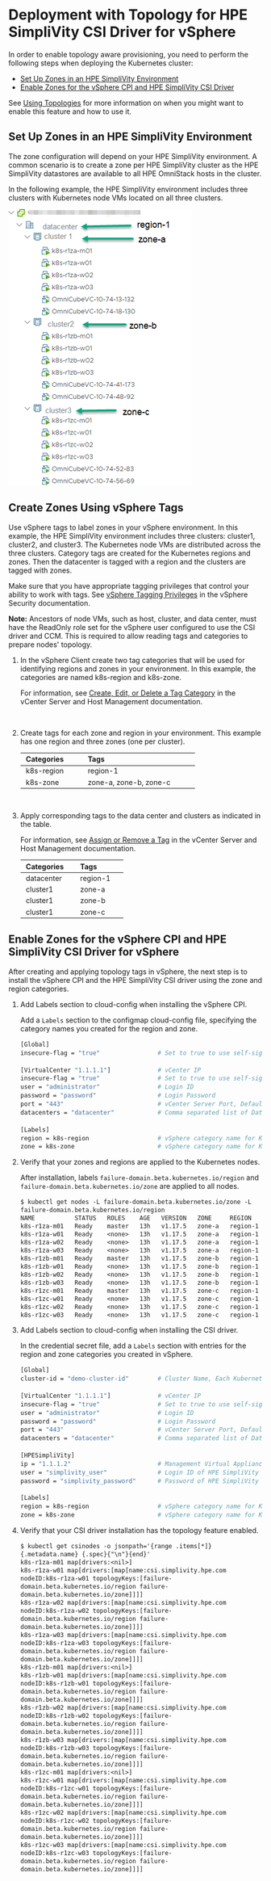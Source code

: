<!-- markdownlint-disable MD033 -->
<!-- markdownlint-disable MD024 -->
# Deployment with Topology for HPE SimpliVity CSI Driver for vSphere

In order to enable topology aware provisioning, you need to perform the following steps when deploying the Kubernetes cluster:

- [Set Up Zones in an HPE SimpliVity Environment](#set_up_zones_in_simplivity)
- [Enable Zones for the vSphere CPI and HPE SimpliVity CSI Driver](#enable_zones_for_cpi_and_csi)

See [Using Topologies](../using-topologies.md) for more information on when you might want to enable this feature and how to use it.

## Set Up Zones in an HPE SimpliVity Environment <a id="set_up_zones_in_simplivity"></a>

The zone configuration will depend on your HPE SimpliVity environment. A common scenario is to create a zone per HPE SimpliVity cluster as the HPE SimpliVity datastores are available to all HPE OmniStack hosts in the cluster.

In the following example, the HPE SimpliVity environment includes three clusters with Kubernetes node VMs located on all three clusters.

![TOPOLOGY](../graphics/topology.png)
  
## Create Zones Using vSphere Tags

Use vSphere tags to label zones in your vSphere environment. In this example, the HPE SimpliVity environment includes three clusters: cluster1, cluster2, and cluster3. The Kubernetes node VMs are distributed across the three clusters. Category tags are created for the Kubernetes regions and zones. Then the datacenter is tagged with a region and the clusters are tagged with zones.

Make sure that you have appropriate tagging privileges that control your ability to work with tags. See [vSphere Tagging Privileges](https://docs.vmware.com/en/VMware-vSphere/6.7/com.vmware.vsphere.security.doc/GUID-2199584C-B422-4EEF-9340-5449E1FB7DAE.html) in the vSphere Security documentation.

**Note:** Ancestors of node VMs, such as host, cluster, and data center, must have the ReadOnly role set for the vSphere user configured to use the CSI driver and CCM. This is required to allow reading tags and categories to prepare nodes' topology.

1. In the vSphere Client create two tag categories that will be used for identifying regions and zones in your environment. In this example, the categories are named k8s-region and k8s-zone.

    For information, see [Create, Edit, or Delete a Tag Category](https://docs.vmware.com/en/VMware-vSphere/6.7/com.vmware.vsphere.vcenterhost.doc/GUID-BA3D1794-28F2-43F3-BCE9-3964CB207FB6.html) in the vCenter Server and Host Management documentation.

    <br>

2. Create tags for each zone and region in your environment. This example has one region and three zones (one per cluster).

    | Categories         | Tags                              |
    | :----------------- | :-------------------------------- |
    | k8s-region         |  region-1                         |
    | k8s-zone           |  zone-a, zone-b, zone-c           |

    <br>

3. Apply corresponding tags to the data center and clusters as indicated in the table.

    For information, see [Assign or Remove a Tag](https://docs.vmware.com/en/VMware-vSphere/6.7/com.vmware.vsphere.vcenterhost.doc/GUID-379F40D3-8CD6-449E-89CB-79C4E2683221.html) in the vCenter Server and Host Management documentation.

    |  Categories     |  Tags         |
    | :-------------- | :------------ |
    |  datacenter     |  region-1     |
    |  cluster1       |  zone-a       |
    |  cluster1       |  zone-b       |
    |  cluster1       |  zone-c       |

## Enable Zones for the vSphere CPI and HPE SimpliVity CSI Driver for vSphere <a id="enable_zones_for_cpi_and_csi"></a>

After creating and applying topology tags in vSphere, the next step is to install the vSphere CPI and the HPE SimpliVity CSI driver using the zone and region categories.

1. Add Labels section to cloud-config when installing the vSphere CPI.

    Add a `Labels` section to the configmap cloud-config file, specifying the category names you created for the region and zone.

    ```bash
    [Global]
    insecure-flag = "true"                # Set to true to use self-signed certificate

    [VirtualCenter "1.1.1.1"]             # vCenter IP
    insecure-flag = "true"                # Set to true to use self-signed certificate
    user = "administrator"                # Login ID
    password = "password"                 # Login Password
    port = "443"                          # vCenter Server Port, Default Port 443
    datacenters = "datacenter"            # Comma separated list of Datacenter names where Kubernetes node VMs are present.

    [Labels]
    region = k8s-region                   # vSphere category name for Kubernetes region
    zone = k8s-zone                       # vSphere category name for Kubernetes zone
    ```

2. Verify that your zones and regions are applied to the Kubernetes nodes.

    After installation, labels `failure-domain.beta.kubernetes.io/region` and `failure-domain.beta.kubernetes.io/zone` are applied to all nodes.

    ```text
    $ kubectl get nodes -L failure-domain.beta.kubernetes.io/zone -L failure-domain.beta.kubernetes.io/region
    NAME           STATUS   ROLES    AGE   VERSION   ZONE     REGION
    k8s-r1za-m01   Ready    master   13h   v1.17.5   zone-a   region-1
    k8s-r1za-w01   Ready    <none>   13h   v1.17.5   zone-a   region-1
    k8s-r1za-w02   Ready    <none>   13h   v1.17.5   zone-a   region-1
    k8s-r1za-w03   Ready    <none>   13h   v1.17.5   zone-a   region-1
    k8s-r1zb-m01   Ready    master   13h   v1.17.5   zone-b   region-1
    k8s-r1zb-w01   Ready    <none>   13h   v1.17.5   zone-b   region-1
    k8s-r1zb-w02   Ready    <none>   13h   v1.17.5   zone-b   region-1
    k8s-r1zb-w03   Ready    <none>   13h   v1.17.5   zone-b   region-1
    k8s-r1zc-m01   Ready    master   13h   v1.17.5   zone-c   region-1
    k8s-r1zc-w01   Ready    <none>   13h   v1.17.5   zone-c   region-1
    k8s-r1zc-w02   Ready    <none>   13h   v1.17.5   zone-c   region-1
    k8s-r1zc-w03   Ready    <none>   13h   v1.17.5   zone-c   region-1
    ```

3. Add Labels section to cloud-config when installing the CSI driver.

    In the credential secret file, add a `Labels` section with entries for the region and zone categories you created in vSphere.

    ```bash
    [Global]
    cluster-id = "demo-cluster-id"        # Cluster Name, Each Kubernetes cluster should have it's own unique cluster-id set in the csi-vsphere.conf file

    [VirtualCenter "1.1.1.1"]             # vCenter IP
    insecure-flag = "true"                # Set to true to use self-signed certificate
    user = "administrator"                # Login ID
    password = "password"                 # Login Password
    port = "443"                          # vCenter Server Port, Default Port 443
    datacenters = "datacenter"            # Comma separated list of Datacenter names where Kubernetes node VMs are present.

    [HPESimpliVity]
    ip = "1.1.1.2"                        # Management Virtual Appliance (MVA) IP Address or HPE SimpliVity OVC Management IP address
    user = "simplivity_user"              # Login ID of HPE SimpliVity OVC
    password = "simplivity_password"      # Password of HPE SimpliVity OVC

    [Labels]
    region = k8s-region                   # vSphere category name for Kubernetes region
    zone = k8s-zone                       # vSphere category name for Kubernetes zone
    ```

4. Verify that your CSI driver installation has the topology feature enabled.

    ```text
    $ kubectl get csinodes -o jsonpath='{range .items[*]}{.metadata.name} {.spec}{"\n"}{end}'
    k8s-r1za-m01 map[drivers:<nil>]
    k8s-r1za-w01 map[drivers:[map[name:csi.simplivity.hpe.com nodeID:k8s-r1za-w01 topologyKeys:[failure-domain.beta.kubernetes.io/region failure-domain.beta.kubernetes.io/zone]]]]
    k8s-r1za-w02 map[drivers:[map[name:csi.simplivity.hpe.com nodeID:k8s-r1za-w02 topologyKeys:[failure-domain.beta.kubernetes.io/region failure-domain.beta.kubernetes.io/zone]]]]
    k8s-r1za-w03 map[drivers:[map[name:csi.simplivity.hpe.com nodeID:k8s-r1za-w03 topologyKeys:[failure-domain.beta.kubernetes.io/region failure-domain.beta.kubernetes.io/zone]]]]
    k8s-r1zb-m01 map[drivers:<nil>]
    k8s-r1zb-w01 map[drivers:[map[name:csi.simplivity.hpe.com nodeID:k8s-r1zb-w01 topologyKeys:[failure-domain.beta.kubernetes.io/region failure-domain.beta.kubernetes.io/zone]]]]
    k8s-r1zb-w02 map[drivers:[map[name:csi.simplivity.hpe.com nodeID:k8s-r1zb-w02 topologyKeys:[failure-domain.beta.kubernetes.io/region failure-domain.beta.kubernetes.io/zone]]]]
    k8s-r1zb-w03 map[drivers:[map[name:csi.simplivity.hpe.com nodeID:k8s-r1zb-w03 topologyKeys:[failure-domain.beta.kubernetes.io/region failure-domain.beta.kubernetes.io/zone]]]]
    k8s-r1zc-m01 map[drivers:<nil>]
    k8s-r1zc-w01 map[drivers:[map[name:csi.simplivity.hpe.com nodeID:k8s-r1zc-w01 topologyKeys:[failure-domain.beta.kubernetes.io/region failure-domain.beta.kubernetes.io/zone]]]]
    k8s-r1zc-w02 map[drivers:[map[name:csi.simplivity.hpe.com nodeID:k8s-r1zc-w02 topologyKeys:[failure-domain.beta.kubernetes.io/region failure-domain.beta.kubernetes.io/zone]]]]
    k8s-r1zc-w03 map[drivers:[map[name:csi.simplivity.hpe.com nodeID:k8s-r1zc-w03 topologyKeys:[failure-domain.beta.kubernetes.io/region failure-domain.beta.kubernetes.io/zone]]]]
    ```
